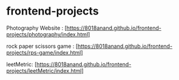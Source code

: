 # frontend-projects
Photography Website      : [https://8018anand.github.io/frontend-projects/photography/index.html]

rock paper scissors game : [https://8018anand.github.io/frontend-projects/rps-game/index.html]

leetMetric: [https://8018anand.github.io/frontend-projects/leetMetric/index.html]
